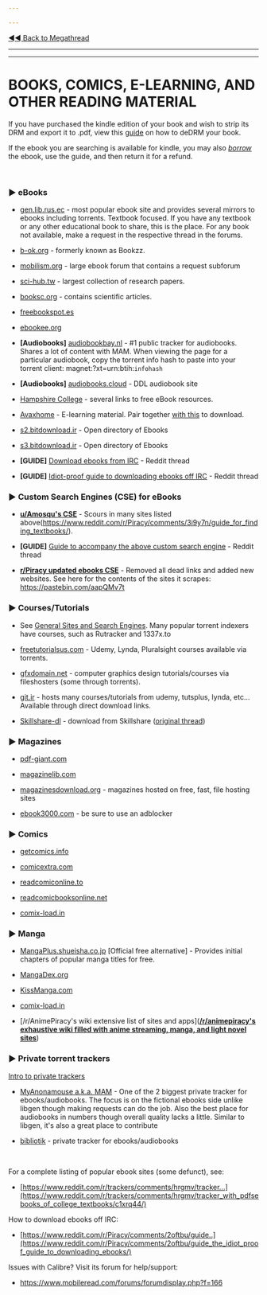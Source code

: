 ---
---
[◄◄ Back to Megathread](https://www.reddit.com/r/Piracy/wiki/megathread)

---
---

# BOOKS, COMICS, E-LEARNING, AND OTHER READING MATERIAL

If you have purchased the kindle edition of your book and wish to strip its DRM and export it to .pdf, view this [guide](https://www.reddit.com/r/Piracy/comments/7vc3uv/guide_to_copy_kindle_content_to_pdf_using_calibre/) on how to deDRM your book. 

If the ebook you are searching is available for kindle, you may also [*borrow*](https://www.reddit.com/r/Piracy/comments/3ma9qe/guide_how_to_rent_your_textbooks_for_free_from/) the ebook, use the guide, and then return it for a refund.

&nbsp;

### ► **eBooks**

* [gen.lib.rus.ec](http://gen.lib.rus.ec/) - most popular ebook site and provides several mirrors to ebooks including torrents. Textbook focused. If you have any textbook or any other educational book to share, this is the place. For any book not available, make a request in the respective thread in the forums.
* [b-ok.org](https://b-ok.org/) - formerly known as Bookzz.
* [mobilism.org](https://forum.mobilism.org/viewforum.php?f=106) - large ebook forum that contains a request subforum
* [sci-hub.tw](https://sci-hub.tw/) - largest collection of research papers.
* [booksc.org](https://booksc.org) - contains scientific articles.
* [freebookspot.es](http://www.freebookspot.es/)
* [ebookee.org](https://ebookee.org/)
* **[Audiobooks]** [audiobookbay.nl](http://audiobookbay.nl/) - #1 public tracker for audiobooks. Shares a lot of content with MAM. When viewing the page for a particular audiobook, copy the torrent info hash to paste into your torrent client: magnet:?xt=urn:btih:`infohash`
* **[Audiobooks]** [audiobooks.cloud](https://audiobooks.cloud/) - DDL audiobook site
* [Hampshire College](https://www.hampshire.edu/library/links-to-free-ebook-resources) - several links to free eBook resources.
* [Avaxhome](https://avxhm.se/) - E-learning material. Pair together [with this](https://www.reddit.com/r/Piracy/comments/d0rfpe/download_ebooks_on_avaxhome_for_free/) to download.
* [s2.bitdownload.ir](http://s2.bitdownload.ir/) - Open directory of Ebooks
* [s3.bitdownload.ir](http://s3.bitdownload.ir/) - Open directory of Ebooks
* **[GUIDE]** [Download ebooks from IRC](https://www.reddit.com/r/Piracy/comments/2oftbu/guide_the_idiot_proof_guide_to_downloading_ebooks/) - Reddit thread
* **[GUIDE]** [Idiot-proof guide to downloading ebooks off IRC](https://www.reddit.com/r/Piracy/comments/2oftbu/guide_the_idiot_proof_guide_to_downloading_ebooks/) - Reddit thread


### ► **Custom Search Engines (CSE) for eBooks**

* [**u/Amosqu's CSE**](https://cse.google.com/cse/publicurl?cx=011394183039475424659:5bfyqg89ers) - Scours in many sites listed above(https://www.reddit.com/r/Piracy/comments/3i9y7n/guide_for_finding_textbooks/).
* **[GUIDE]** [Guide to accompany the above custom search engine](https://www.reddit.com/r/Piracy/comments/3i9y7n/guide_for_finding_textbooks/) - Reddit thread
* [**r/Piracy updated ebooks CSE**](https://cse.google.com/cse?cx=003753031376654422446:szjag5vbefo) - Removed all dead links and added new websites. See here for the contents of the sites it scrapes: https://pastebin.com/aapQMv7t

### ► **Courses/Tutorials**

* See [General Sites and Search Engines](https://www.reddit.com/r/Piracy/wiki/general_sites_and_search_engines). Many popular torrent indexers have courses, such as Rutracker and 1337x.to

* [freetutorialsus.com](https://freetutorialsus.com/) - Udemy, Lynda, Pluralsight courses available via  torrents.
* [gfxdomain.net](http://forum.gfxdomain.net/forums/others-tutorials.42/) - computer graphics design tutorials/courses via fileshosters (some through torrents).
* [git.ir](https://git.ir/) - hosts many courses/tutorials from udemy, tutsplus, lynda, etc... Available through direct download links.
* [Skillshare-dl](https://github.com/mrwnwttk/skillshare-dl) - download from Skillshare ([original thread](https://www.reddit.com/r/Piracy/comments/dn16jp/skillsharedl_now_with_windows_support/))


### ► **Magazines**

* [pdf-giant.com](http://pdf-giant.com/)
* [magazinelib.com](https://magazinelib.com/)
* [magazinesdownload.org](https://magazinesdownload.org/) - magazines hosted on free, fast, file hosting sites 
* [ebook3000.com](http://ebook3000.com/) - be sure to use an adblocker

### ► **Comics**

* [getcomics.info](http://getcomics.info/)
* [comicextra.com](https://www.comicextra.com/)
* [readcomiconline.to](https://readcomiconline.to/)
* [readcomicbooksonline.net](https://readcomicbooksonline.net/)
* [comix-load.in](https://comix-load.in/)


### ► **Manga**

* [MangaPlus.shueisha.co.jp](https://mangaplus.shueisha.co.jp/) [Official free alternative] - Provides initial chapters of popular manga titles for free.
* [MangaDex.org](https://mangadex.org/)
* [KissManga.com](http://kissmanga.com/)
* [comix-load.in](https://comix-load.in/)
* [/r/AnimePiracy's wiki extensive list of sites and apps]([**/r/animepiracy's exhaustive wiki filled with anime streaming, manga, and light novel sites**](https://docs.zoho.com.au/sheet/open/stzn58acc24611fea414e8901724ff4510fe8/sheets/Anime/ranges/B100))

### ► **Private torrent trackers**

[Intro to private trackers](https://www.reddit.com/r/Piracy/wiki/private_trackers)

* [MyAnonamouse a.k.a. MAM](https://www.myanonamouse.net/) - One of the 2 biggest private tracker for ebooks/audiobooks. The focus is on the fictional ebooks side unlike libgen though making requests can do the job. Also the best place for audiobooks in numbers though overall quality lacks a little. Similar to libgen, it's also a great place to contribute
* [bibliotik](https://bibliotik.me/) - private tracker for ebooks/audiobooks

&nbsp;

For a complete listing of popular ebook sites (some defunct), see:

* [https://www.reddit.com/r/trackers/comments/hrgmv/tracker...](https://www.reddit.com/r/trackers/comments/hrgmv/tracker_with_pdfsebooks_of_college_textbooks/c1xrq44/)

How to download ebooks off IRC:

* [https://www.reddit.com/r/Piracy/comments/2oftbu/guide..](https://www.reddit.com/r/Piracy/comments/2oftbu/guide_the_idiot_proof_guide_to_downloading_ebooks/)

Issues with Calibre? Visit its forum for help/support:

* https://www.mobileread.com/forums/forumdisplay.php?f=166

&nbsp;